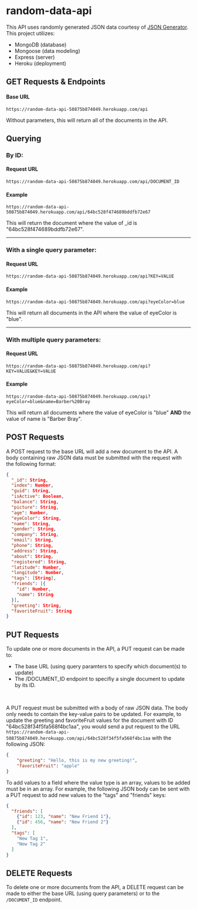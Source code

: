 # random-data-api
This API uses randomly generated JSON data courtesy of [JSON Generator](https://json-generator.com/#). This project utilizes:
- MongoDB (database)
- Mongoose (data modeling)
- Express (server)
- Heroku (deployment)

## GET Requests & Endpoints
#### Base URL
```
https://random-data-api-50875b874049.herokuapp.com/api
```
Without parameters, this will return all of the documents in the API.

Querying
---
### By ID:
#### Request URL
```
https://random-data-api-50875b874049.herokuapp.com/api/DOCUMENT_ID
```
#### Example
```
https://random-data-api-50875b874049.herokuapp.com/api/64bc528f474689bddfb72e67
```
This will return the document where the value of _id is "64bc528f474689bddfb72e67".

---
### With a single query parameter:
#### Request URL
```
https://random-data-api-50875b874049.herokuapp.com/api?KEY=VALUE
```
#### Example
```
https://random-data-api-50875b874049.herokuapp.com/api?eyeColor=blue
```
This will return all documents in the API where the value of eyeColor is "blue".

---
### With multiple query parameters:
#### Request URL
```
https://random-data-api-50875b874049.herokuapp.com/api?KEY=VALUE&KEY=VALUE
```
#### Example
```
https://random-data-api-50875b874049.herokuapp.com/api?eyeColor=blue&name=Barber%20Bray
```
This will return all documents where the value of eyeColor is "blue" **AND** the value of name is "Barber Bray".

## POST Requests
A POST request to the base URL will add a new document to the API. A body containing raw JSON data must be submitted with the request with the following format:
```json
{
  "_id": String,
  "index": Number,
  "guid": String,
  "isActive": Boolean,
  "balance": String,
  "picture": String,
  "age": Number,
  "eyeColor": String,
  "name": String,
  "gender": String,
  "company": String,
  "email": String,
  "phone": String,
  "address": String,
  "about": String,
  "registered": String,
  "latitude": Number,
  "longitude": Number,
  "tags": [String],
  "friends": [{
    "id": Number,
    "name": String
  }],
  "greeting": String,
  "favoriteFruit": String
}
```

## PUT Requests
To update one or more documents in the API, a PUT request can be made to:
- The base URL (using query paramters to specify which document(s) to update)
- The /DOCUMENT_ID endpoint to specifiy a single document to update by its ID.
</br>

A PUT request must be submitted with a body of raw JSON data. The body only needs to contain the key-value pairs to be updated. For example, to update the greeting and favoriteFruit values for the document with ID "64bc528f34f5fa568f4bc1aa", you would send a put request to the URL
```https://random-data-api-50875b874049.herokuapp.com/api/64bc528f34f5fa568f4bc1aa```
with the following JSON:
```json
{
    "greeting": "Hello, this is my new greeting!",
    "favoriteFruit": "apple"
}
```
To add values to a field where the value type is an array, values to be added must be in an array. For example, the following JSON body can be sent with a PUT request to add new values to the "tags" and "friends" keys:
```json
{
  "friends": [
    {"id": 123, "name": "New Friend 1"},
    {"id": 456, "name": "New Friend 2"}
  ],
  "tags": [
    "New Tag 1",
    "New Tag 2"
  ]
}
```

## DELETE Requests
To delete one or more documents from the API, a DELETE request can be made to either the base URL (using query parameters) or to the ```/DOCUMENT_ID``` endpoint.
